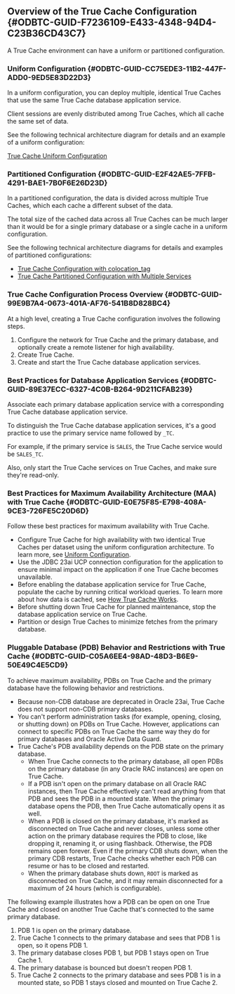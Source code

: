  

## Overview of the True Cache Configuration {#ODBTC-GUID-F7236109-E433-4348-94D4-C23B36CD43C7}

A True Cache environment can have a uniform or partitioned configuration.

### Uniform Configuration {#ODBTC-GUID-CC75EDE3-11B2-447F-ADD0-9ED5E83D22D3}

In a uniform configuration, you can deploy multiple, identical True Caches that use the same True Cache database application service.

Client sessions are evenly distributed among True Caches, which all cache the same set of data.

See the following technical architecture diagram for details and an example of a uniform configuration:

[True Cache Uniform Configuration](../tciad/tc_uniform_conf.html)

### Partitioned Configuration {#ODBTC-GUID-E2F42AE5-7FFB-4291-BAE1-7B0F6E26D23D}

In a partitioned configuration, the data is divided across multiple True Caches, which each cache a different subset of the data.

The total size of the cached data across all True Caches can be much larger than it would be for a single primary database or a single cache in a uniform configuration.

See the following technical architecture diagrams for details and examples of partitioned configurations:

  * [True Cache Configuration with colocation_tag](../tciad/tc_part_coloc_conf.html)
  * [True Cache Partitioned Configuration with Multiple Services](../tciad/tc_part_mult_conf.html)



### True Cache Configuration Process Overview {#ODBTC-GUID-99E9B7A4-0673-401A-AF76-541B8D828BC4}

At a high level, creating a True Cache configuration involves the following steps.

  1. Configure the network for True Cache and the primary database, and optionally create a remote listener for high availability.
  2. Create True Cache.
  3. Create and start the True Cache database application services.



### Best Practices for Database Application Services {#ODBTC-GUID-89E37ECC-6327-4C0B-B264-9D211CFAB239}

Associate each primary database application service with a corresponding True Cache database application service.

To distinguish the True Cache database application services, it's a good practice to use the primary service name followed by `_TC`. 

For example, if the primary service is `SALES`, the True Cache service would be `SALES_TC`. 

Also, only start the True Cache services on True Caches, and make sure they're read-only.

### Best Practices for Maximum Availability Architecture (MAA) with True Cache {#ODBTC-GUID-E0E75F85-E798-408A-9CE3-726FE5C20D6D}

Follow these best practices for maximum availability with True Cache.

  * Configure True Cache for high availability with two identical True Caches per dataset using the uniform configuration architecture. To learn more, see [Uniform Configuration](overview-true-cache-configuration.html#GUID-CC75EDE3-11B2-447F-ADD0-9ED5E83D22D3 "In a uniform configuration, you can deploy multiple, identical True Caches that use the same True Cache database application service."). 
  * Use the JDBC 23ai UCP connection configuration for the application to ensure minimal impact on the application if one True Cache becomes unavailable.
  * Before enabling the database application service for True Cache, populate the cache by running critical workload queries. To learn more about how data is cached, see [How True Cache Works](overview-oracle-true-cache.html#GUID-B2A69908-5E17-4D2A-97FB-F768DDE43B32 "At a high level, here's how Oracle True Cache works."). 
  * Before shutting down True Cache for planned maintenance, stop the database application service on True Cache.
  * Partition or design True Caches to minimize fetches from the primary database.



### Pluggable Database (PDB) Behavior and Restrictions with True Cache {#ODBTC-GUID-C05A6EE4-98AD-48D3-B6E9-50E49C4E5CD9}

To achieve maximum availability, PDBs on True Cache and the primary database have the following behavior and restrictions.

  * Because non-CDB database are deprecated in Oracle 23ai, True Cache does not support non-CDB primary databases.
  * You can't perform administration tasks (for example, opening, closing, or shutting down) on PDBs on True Cache. However, applications can connect to specific PDBs on True Cache the same way they do for primary databases and Oracle Active Data Guard.
  * True Cache's PDB availability depends on the PDB state on the primary database. 
    * When True Cache connects to the primary database, all open PDBs on the primary database (in any Oracle RAC instances) are open on True Cache. 
    * If a PDB isn't open on the primary database on all Oracle RAC instances, then True Cache effectively can't read anything from that PDB and sees the PDB in a mounted state. When the primary database opens the PDB, then True Cache automatically opens it as well.
    * When a PDB is closed on the primary database, it's marked as disconnected on True Cache and never closes, unless some other action on the primary database requires the PDB to close, like dropping it, renaming it, or using flashback. Otherwise, the PDB remains open forever. Even if the primary CDB shuts down, when the primary CDB restarts, True Cache checks whether each PDB can resume or has to be closed and restarted. 
    * When the primary database shuts down, `ROOT` is marked as disconnected on True Cache, and it may remain disconnected for a maximum of 24 hours (which is configurable). 



The following example illustrates how a PDB can be open on one True Cache and closed on another True Cache that's connected to the same primary database.

  1. PDB 1 is open on the primary database.
  2. True Cache 1 connects to the primary database and sees that PDB 1 is open, so it opens PDB 1.
  3. The primary database closes PDB 1, but PDB 1 stays open on True Cache 1.
  4. The primary database is bounced but doesn't reopen PDB 1.
  5. True Cache 2 connects to the primary database and sees PDB 1 is in a mounted state, so PDB 1 stays closed and mounted on True Cache 2.


